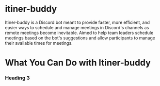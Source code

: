 # itiner-buddy
Itiner-buddy is a Discord bot meant to provide faster, more efficient, and easier ways to schedule and manage meetings in Discord's channels as remote meetings become inevitable. Aimed to help team leaders schedule meetings based on the bot's suggestions and allow participants to manage their available times for meetings.

# What You Can Do with Itiner-buddy
<h3>Heading 3</h3>
